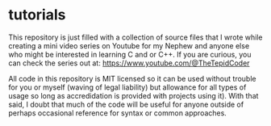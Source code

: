 # tutorials
This repository is just filled with a collection of source
files that I wrote while creating a mini video series on
Youtube for my Nephew and anyone else who might be interested
in learning C and or C++.
If you are curious, you can check the series out at:
https://www.youtube.com/@TheTepidCoder

All code in this repository is MIT licensed so it can be used
without trouble for you or myself (waving of legal liability)
but allowance for all types of usage so long as accredidation
is provided with projects using it). With that said, I doubt
that much of the code will be useful for anyone outside of
perhaps occasional reference for syntax or common approaches.
